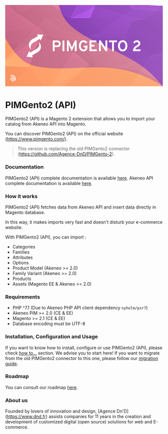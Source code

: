 ![PIMGento2](doc/pimgento2-api-logo.png)

# PIMGento2 (API)

PIMGento2 (API) is a Magento 2 extension that allows you to import your catalog from Akeneo API into Magento.

You can discover PIMGento2 (API) on the official website (https://www.pimgento.com/).

> This version is replacing the old PIMGento2 connector (https://github.com/Agence-DnD/PIMGento-2).

### Documentation

PIMGento2 (API) complete documentation is available [here](doc/summary.md).
Akeneo API complete documentation is available [here](https://api.akeneo.com/).

### How it works

PIMGento2 (API) fetches data from Akeneo API and insert data directly in Magento database.

In this way, it makes imports very fast and doesn't disturb your e-commerce website.

With PIMGento2 (API), you can import :
* Categories
* Families
* Attributes
* Options
* Product Model (Akeneo >= 2.0)
* Family Variant (Akeneo >= 2.0)
* Products
* Assets (Magento EE & Akeneo >= 2.0)

### Requirements

* PHP ^7.1 (Due to Akeneo PHP API client dependency `nyholm/psr7`)
* Akeneo PIM >= 2.0 (CE & EE)
* Magento >= 2.1 (CE & EE)
* Database encoding must be UTF-8

### Installation, Configuration and Usage

If you want to know how to install, configure or use PIMGento2 (API), please check [how to...](doc/important_stuff/how_to.md) section. We advise you to start here!
If you want to migrate from the old PIMGento2 connector to this one, please follow our [migration guide](doc/important_stuff/migration_guide.md).

### Roadmap

You can consult our roadmap [here](doc/important_stuff/roadmap.md).

### About us

Founded by lovers of innovation and design, [Agence Dn'D] (https://www.dnd.fr) assists companies for 11 years in the creation and development of customized digital (open source) solutions for web and E-commerce.
